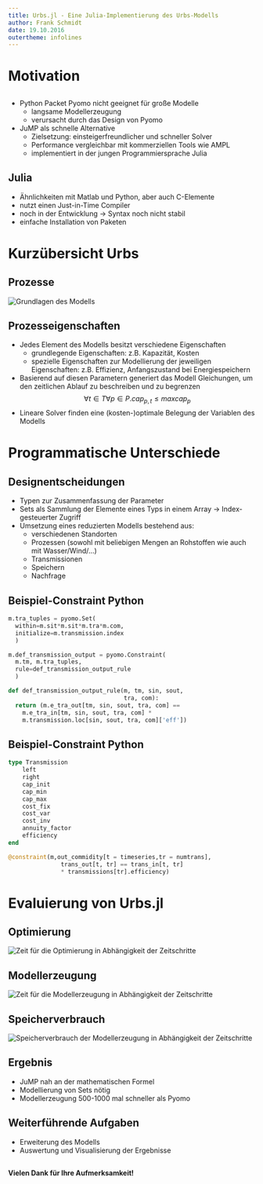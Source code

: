 ```yaml
---
title: Urbs.jl - Eine Julia-Implementierung des Urbs-Modells
author: Frank Schmidt
date: 19.10.2016
outertheme: infolines
---
```


# Motivation
##
- Python Packet Pyomo nicht geeignet für große Modelle
	* langsame Modellerzeugung
	* verursacht durch das Design von Pyomo
- JuMP als schnelle Alternative
	* Zielsetzung: einsteigerfreundlicher und schneller Solver
	* Performance vergleichbar mit kommerziellen Tools wie AMPL
	* implementiert in der jungen Programmiersprache Julia

## Julia
- Ähnlichkeiten mit Matlab und Python, aber auch C-Elemente
- nutzt einen Just-in-Time Compiler
- noch in der Entwicklung $\rightarrow$ Syntax noch nicht stabil
- einfache Installation von Paketen


# Kurzübersicht Urbs
## Prozesse
![Grundlagen des Modells](images/process.png)

## Prozesseigenschaften
- Jedes Element des Modells besitzt verschiedene Eigenschaften
	* grundlegende Eigenschaften: z.B. Kapazität, Kosten
	* spezielle Eigenschaften zur Modellierung der jeweiligen Eigenschaften: z.B. Effizienz, Anfangszustand bei Energiespeichern
- Basierend auf diesen Parametern generiert das Modell Gleichungen, um den zeitlichen Ablauf zu beschreiben und zu begrenzen
$$\forall t \in T \forall p \in P . cap_{p,t} \leq maxcap_{p}$$
- Lineare Solver finden eine (kosten-)optimale Belegung der Variablen des Modells


# Programmatische Unterschiede
## Designentscheidungen
- Typen zur Zusammenfassung der Parameter
- Sets als Sammlung der Elemente eines Typs in einem Array $\rightarrow$ Index-gesteuerter Zugriff
- Umsetzung eines reduzierten Modells bestehend aus:
	* verschiedenen Standorten
	* Prozessen (sowohl mit beliebigen Mengen an Rohstoffen wie auch mit Wasser/Wind/...)
	* Transmissionen
	* Speichern
	* Nachfrage

## Beispiel-Constraint Python
```python
m.tra_tuples = pyomo.Set(
  within=m.sit*m.sit*m.tra*m.com,
  initialize=m.transmission.index
  )

m.def_transmission_output = pyomo.Constraint(
  m.tm, m.tra_tuples,
  rule=def_transmission_output_rule
  )

def def_transmission_output_rule(m, tm, sin, sout,
                                 tra, com):
  return (m.e_tra_out[tm, sin, sout, tra, com] ==
    m.e_tra_in[tm, sin, sout, tra, com] *
    m.transmission.loc[sin, sout, tra, com]['eff'])
```

## Beispiel-Constraint Python
```julia
type Transmission
	left
	right
	cap_init
	cap_min
	cap_max
	cost_fix
	cost_var
	cost_inv
	annuity_factor
	efficiency
end

@constraint(m,out_commidity[t = timeseries,tr = numtrans],
               trans_out[t, tr] == trans_in[t, tr]
			   * transmissions[tr].efficiency)
```

# Evaluierung von Urbs.jl
## Optimierung
![Zeit für die Optimierung in Abhängigkeit der Zeitschritte](images/solve.png)

## Modellerzeugung
![Zeit für die Modellerzeugung in Abhängigkeit der Zeitschritte](images/model.png)

## Speicherverbrauch
![Speicherverbrauch der Modellerzeugung in Abhängigkeit der Zeitschritte](images/memory.png)

## Ergebnis
- JuMP nah an der mathematischen Formel
- Modellierung von Sets nötig
- Modellerzeugung 500-1000 mal schneller als Pyomo

## Weiterführende Aufgaben
- Erweiterung des Modells
- Auswertung und Visualisierung der Ergebnisse

##
**Vielen Dank für Ihre Aufmerksamkeit!**

